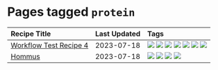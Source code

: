 # Pages tagged `protein`

|Recipe Title|Last Updated|Tags
|:---|:---|:---|
|[Workflow Test Recipe 4](../recipes/workflowtestrecipe4.md)|2023-07-18|[![](https://img.shields.io/badge/tag-baked-28ab17)](../tags/baked.md) [![](https://img.shields.io/badge/tag-fast_food-42963a)](../tags/fast_food.md) [![](https://img.shields.io/badge/tag-grilled-f47a18)](../tags/grilled.md) [![](https://img.shields.io/badge/tag-italian-9d5b24)](../tags/italian.md) [![](https://img.shields.io/badge/tag-protein-c6d429)](../tags/protein.md) [![](https://img.shields.io/badge/tag-sides-9fef19)](../tags/sides.md) [![](https://img.shields.io/badge/tag-snack-9acea8)](../tags/snack.md)|
|[Hommus](../recipes/hommus.md)|2023-07-18|[![](https://img.shields.io/badge/tag-healthy-f6b493)](../tags/healthy.md) [![](https://img.shields.io/badge/tag-messy-b7439e)](../tags/messy.md) [![](https://img.shields.io/badge/tag-protein-c6d429)](../tags/protein.md) [![](https://img.shields.io/badge/tag-tricky-062ab)](../tags/tricky.md)|